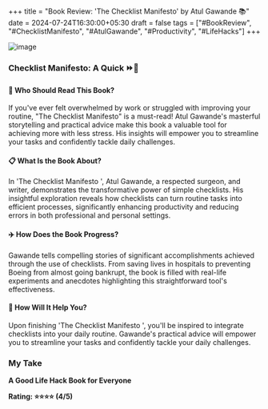 
+++
title = "Book Review: 'The Checklist Manifesto' by Atul Gawande 📚" 
date = 2024-07-24T16:30:00+05:30 
draft = false 
tags = ["#BookReview", "#ChecklistManifesto", "#AtulGawande", "#Productivity", "#LifeHacks"]
+++

![image](Book.jpg)


### Checklist Manifesto: A Quick ⏩📖

#### 🌟 Who Should Read This Book?

If you've ever felt overwhelmed by work or struggled with improving your routine, "The Checklist Manifesto" is a must-read! Atul Gawande's masterful storytelling and practical advice make this book a valuable tool for achieving more with less stress. His insights will empower you to streamline your tasks and confidently tackle daily challenges.

#### 📋 What Is the Book About?

In 'The Checklist Manifesto ', Atul Gawande, a respected surgeon, and writer, demonstrates the transformative power of simple checklists. His insightful exploration reveals how checklists can turn routine tasks into efficient processes, significantly enhancing productivity and reducing errors in both professional and personal settings. 

#### ✈️ How Does the Book Progress?

Gawande tells compelling stories of significant accomplishments achieved through the use of checklists. From saving lives in hospitals to preventing Boeing from almost going bankrupt, the book is filled with real-life experiments and anecdotes highlighting this straightforward tool's effectiveness.

#### 📝 How Will It Help You?

Upon finishing 'The Checklist Manifesto ', you'll be inspired to integrate checklists into your daily routine. Gawande's practical advice will empower you to streamline your tasks and confidently tackle your daily challenges. 

### My Take

**A Good Life Hack Book for Everyone**

**Rating: ⭐⭐⭐⭐ (4/5)**
